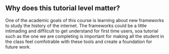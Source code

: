 
## Why does this tutorial level matter?
One of the academic goals of this course is learning about new frameworks to study the history of the internet. The frameworks could be a little intimading and diffilcult to get understand for first time users, soa tutorial such as the one we are completing is important for making all the student in the class feel comfotrable with these tools and create a foundation for future work.
